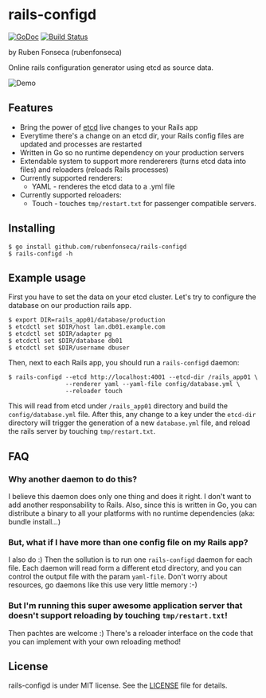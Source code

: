 # rails-configd

[![GoDoc](https://godoc.org/github.com/rubenfonseca/rails-configd?status.png)](https://godoc.org/github.com/rubenfonseca/rails-configd) [![Build Status](https://secure.travis-ci.org/rubenfonseca/rails-configd.png?branch=master)](http://travis-ci.org/rubenfonseca/rails-configd)

by Ruben Fonseca (rubenfonseca)

Online rails configuration generator using etcd as source data.

![Demo](https://dl.dropboxusercontent.com/u/110525/rails-configd.gif)

## Features

* Bring the power of [etcd](https://github.com/coreos/etcd) live changes to your Rails app
* Everytime there's a change on an etcd dir, your Rails config files are updated and processes are restarted
* Written in Go so no runtime dependency on your production servers
* Extendable system to support more rendererers (turns etcd data into files) and reloaders (reloads Rails processes)
* Currently supported renderers:
    * YAML - renderes the etcd data to a .yml file
* Currently supported reloaders:
    * Touch - touches `tmp/restart.txt` for passenger compatible servers.

## Installing

    $ go install github.com/rubenfonseca/rails-configd
    $ rails-configd -h

## Example usage

First you have to set the data on your etcd cluster. Let's try to configure the database on our production rails app.

    $ export DIR=rails_app01/database/production
    $ etcdctl set $DIR/host lan.db01.example.com
    $ etcdctl set $DIR/adapter pg
    $ etcdctl set $DIR/database db01
    $ etcdctl set $DIR/username dbuser

Then, next to each Rails app, you should run a `rails-configd` daemon:

    $ rails-configd --etcd http://localhost:4001 --etcd-dir /rails_app01 \
                    --renderer yaml --yaml-file config/database.yml \
                    --reloader touch

This will read from etcd under `/rails_app01` directory and build the `config/database.yml` file. After this, any
change to a key under the `etcd-dir` directory will trigger the generation of a new `database.yml` file, and reload
the rails server by touching `tmp/restart.txt`.

## FAQ

### Why another daemon to do this?

I believe this daemon does only one thing and does it right. I don't want to add another responsability to Rails.
Also, since this is written in Go, you can distribute a binary to all your platforms with no runtime dependencies (aka:
bundle install...)

### But, what if I have more than one config file on my Rails app?

I also do :) Then the sollution is to run one `rails-configd` daemon for each file. Each daemon will read form a different
etcd directory, and you can control the output file with the param `yaml-file`.
Don't worry about resources, go daemons like this use very little memory :-)

### But I'm running this super awesome application server that doesn't support reloading by touching `tmp/restart.txt`!

Then pachtes are welcome :) There's a reloader interface on the code that you can implement with your own reloading method!

## License

rails-configd is under MIT license. See the [LICENSE][license] file for details.

[license]: https://github.com/rubenfonseca/rails-configd/blob/master/LICENSE
